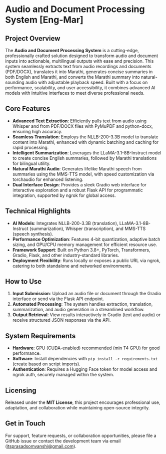 # Audio and Document Processing System [Eng-Mar]

## Project Overview
The **Audio and Document Processing System** is a cutting-edge, professionally crafted solution designed to transform audio and document inputs into actionable, multilingual outputs with ease and precision. This system seamlessly extracts text from audio recordings and documents (PDF/DOCX), translates it into Marathi, generates concise summaries in both English and Marathi, and converts the Marathi summary into natural-sounding audio with adjustable playback speed. Built with a focus on performance, scalability, and user accessibility, it combines advanced AI models with intuitive interfaces to meet diverse professional needs.

## Core Features
- **Advanced Text Extraction**: Efficiently pulls text from audio using Whisper and from PDF/DOCX files with PyMuPDF and python-docx, ensuring high accuracy.
- **Seamless Translation**: Employs the NLLB-200-3.3B model to translate content into Marathi, enhanced with dynamic batching and caching for rapid processing.
- **Intelligent Summarization**: Leverages the LLaMA-3.1-8B-Instruct model to create concise English summaries, followed by Marathi translations for bilingual utility.
- **Natural Marathi Audio**: Generates lifelike Marathi speech from summaries using the MMS-TTS model, with speed customization via torchaudio for enhanced listening.
- **Dual Interface Design**: Provides a sleek Gradio web interface for interactive exploration and a robust Flask API for programmatic integration, supported by ngrok for global access.

## Technical Highlights
- **AI Models**: Integrates NLLB-200-3.3B (translation), LLaMA-3.1-8B-Instruct (summarization), Whisper (transcription), and MMS-TTS (speech synthesis).
- **Performance Optimization**: Features 4-bit quantization, adaptive batch sizing, and GPU/CPU memory management for efficient resource use.
- **Framework Support**: Built on Python 3.8+, PyTorch, Transformers, Gradio, Flask, and other industry-standard libraries.
- **Deployment Flexibility**: Runs locally or exposes a public URL via ngrok, catering to both standalone and networked environments.

## How to Use
1. **Input Submission**: Upload an audio file or document through the Gradio interface or send via the Flask API endpoint.
2. **Automated Processing**: The system handles extraction, translation, summarization, and audio generation in a streamlined workflow.
3. **Output Retrieval**: View results interactively in Gradio (text and audio) or receive structured JSON responses via the API.

## System Requirements
- **Hardware**: GPU (CUDA-enabled) recommended (min T4 GPU) for good performance.
- **Software**: Install dependencies with `pip install -r requirements.txt` (create based on script imports).
- **Authentication**: Requires a Hugging Face token for model access and ngrok auth, securely managed within the system.

## Licensing
Released under the **MIT License**, this project encourages professional use, adaptation, and collaboration while maintaining open-source integrity.

## Get in Touch
For support, feature requests, or collaboration opportunities, please file a GitHub issue or contact the development team via email (itsprasadsomvanshi@gmail.com).
